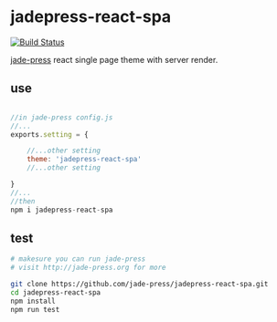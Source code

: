 # jadepress-react-spa

[![Build Status](https://travis-ci.org/jade-press/jadepress-react-spa.svg?branch=master)](https://travis-ci.org/jade-press/jadepress-react-spa)

[jade-press](http://jade-press.org) react single page theme with server render.

## use
```javascript

//in jade-press config.js
//...
exports.setting = {

    //...other setting
    theme: 'jadepress-react-spa'
    //...other setting

}
//...
//then
npm i jadepress-react-spa
```

## test
```bash
# makesure you can run jade-press
# visit http://jade-press.org for more

git clone https://github.com/jade-press/jadepress-react-spa.git
cd jadepress-react-spa
npm install
npm run test

```

